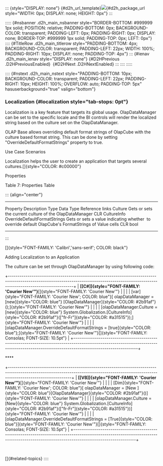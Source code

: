 ::: {style="DISPLAY: none"}
[](ms-xhelp:///?Id=d2h_url_template){#d2h_url_template}![](!package_url!){#d2h_package_url style="WIDTH: 0px; DISPLAY: none; HEIGHT: 0px"}
:::

::::: {#nsbanner .d2h_main_nsbanner style="BORDER-BOTTOM: #999999 1px solid; POSITION: relative; PADDING-BOTTOM: 0px; BACKGROUND-COLOR: transparent; PADDING-LEFT: 0px; PADDING-RIGHT: 0px; DISPLAY: none; BORDER-TOP: #999999 1px solid; PADDING-TOP: 0px; LEFT: 0px"}
:::: {#TitleRow .d2h_main_titlerow style="PADDING-BOTTOM: 4px; BACKGROUND-COLOR: transparent; PADDING-LEFT: 22px; WIDTH: 100%; PADDING-RIGHT: 10px; DISPLAY: none; PADDING-TOP: 4px"}
::: {#ienav .d2h_main_ienav style="DISPLAY: none"}
[](ms-xhelp:///?Id=cdc6202d-a2ef-4943-aea5-26bc6a4bb4cd){#D2HPrevious .D2HPreviousEnabled}  [](ms-xhelp:///?Id=5df0d4a2-dd21-4743-9142-c97b5f6c86e0){#D2HNext .D2HNextEnabled}
:::
::::
:::::

:::: {#nstext .d2h_main_nstext style="PADDING-BOTTOM: 10px; BACKGROUND-COLOR: transparent; PADDING-LEFT: 22px; PADDING-RIGHT: 10px; HEIGHT: 100%; OVERFLOW: auto; PADDING-TOP: 5px" hasuserbackground="true" valign="bottom"}
### Localization {#localization style="tab-stops: 0pt"}

Localization is a key feature that targets its global usage. OlapDataManager can be set to the specific locale and the BI controls will render the localized string based on the culture set on the OlapDataManager.

OLAP Base allows overriding default format strings of OlapCube with the culture based format string. This can be done by setting "OverrideDefaultFormatStrings" property to true.

Use Case Scenarios

Localization helps the user to create an application that targets several cultures.[]{style="COLOR: #c00000"}

Properties

Table 7: Properties Table

::: {align="center"}
  ------------------------------ ------------------------------------------------------------------------------------------------------- ------ ------------- -----------------
  Property                       Description                                                                                             Type   Data Type     Reference links
  Culture                        Gets or sets the current culture of the OlapDataManager                                                 CLR    CultureInfo   
  OverrideDefaultFormatStrings   Gets or sets a value indicating whether  to override default OlapCube\'s FormatStrings of Value cells   CLR    bool           
  ------------------------------ ------------------------------------------------------------------------------------------------------- ------ ------------- -----------------
:::

[]{style="FONT-FAMILY: 'Calibri','sans-serif'; COLOR: black"} 

Adding Localization to an Application

The culture can be set through OlapDataManager by using following code:

+---------------------------------------------------------------------------------------------------------------------------------------------------------------------------------------------+
| **[\[C#\]]{style="FONT-FAMILY: 'Courier New'"}**[]{style="FONT-FAMILY: 'Courier New'"}                                                                                                      |
|                                                                                                                                                                                             |
| [var]{style="FONT-FAMILY: 'Courier New'; COLOR: blue"}[ olapDataManager = [new]{style="COLOR: blue"} [OlapDataManager]{style="COLOR: #2b91af"}();]{style="FONT-FAMILY: 'Courier New'"}      |
|                                                                                                                                                                                             |
| [olapDataManager.Culture = [new]{style="COLOR: blue"} System.Globalization.[CultureInfo]{style="COLOR: #2b91af"}([\"fr-Fr\"]{style="COLOR: #a31515"});]{style="FONT-FAMILY: 'Courier New'"} |
|                                                                                                                                                                                             |
| [olapDataManager.OverrideDefaultFormatStrings = [true]{style="COLOR: blue"};]{style="FONT-FAMILY: 'Courier New'"}[]{style="FONT-FAMILY: Consolas; FONT-SIZE: 10.5pt"}                       |
+---------------------------------------------------------------------------------------------------------------------------------------------------------------------------------------------+

**** 

+--------------------------------------------------------------------------------------------------------------------------------------------------------------------------------------------+
| **[\[VB\]]{style="FONT-FAMILY: 'Courier New'"}**[]{style="FONT-FAMILY: 'Courier New'"}                                                                                                     |
|                                                                                                                                                                                            |
| [Dim]{style="FONT-FAMILY: 'Courier New'; COLOR: blue"}[ olapDataManager = [New ]{style="COLOR: blue"}[OlapDataManager]{style="COLOR: #2b91af"}()]{style="FONT-FAMILY: 'Courier New'"}      |
|                                                                                                                                                                                            |
| [olapDataManager.Culture = [New]{style="COLOR: blue"} System.Globalization.[CultureInfo]{style="COLOR: #2b91af"}([\"fr-Fr\"]{style="COLOR: #a31515"})]{style="FONT-FAMILY: 'Courier New'"} |
|                                                                                                                                                                                            |
| [olapDataManager.OverrideDefaultFormatStrings = [True]{style="COLOR: blue"}]{style="FONT-FAMILY: 'Courier New'"}[]{style="FONT-FAMILY: Consolas; FONT-SIZE: 10.5pt"}                       |
+--------------------------------------------------------------------------------------------------------------------------------------------------------------------------------------------+

 

[]{#related-topics}
::::
